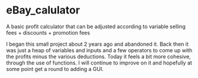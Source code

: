# eBay_calulator
A basic profit calculator that can be adjusted according to variable selling fees + discounts + promotion fees

I began this small project about 2 years ago and abandoned it. Back then it was just a heap of variables and inputs and a few operators to
come up with the profits minus the various deductions. Today it feels a bit more cohesive, through the use of functions.
I will continue to improve on it and hopefully at some point get a round to adding a GUI.
